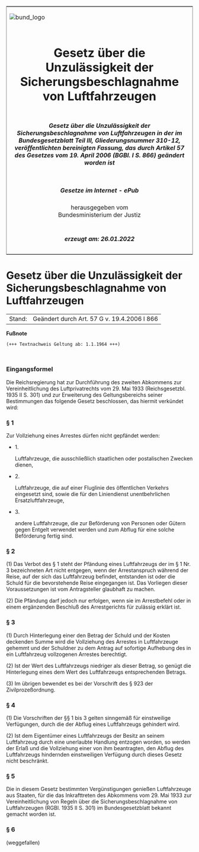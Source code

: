<span id="DECKBLATT.html"></span>

<table border="0" frame="border" width="100%">

<tr valign="top">

<td align="left">

![bund\_logo](BfJ_2021_Web_de_de.gif)

</td>

<td align="right">

 

</td>

</tr>

<tr align="center" valign="middle">

<td colspan="2">

# Gesetz über die Unzulässigkeit der Sicherungsbeschlagnahme von Luftfahrzeugen

</td>

</tr>

<tr align="center" valign="middle">

<td colspan="2">

##### Gesetz über die Unzulässigkeit der Sicherungsbeschlagnahme von Luftfahrzeugen in der im Bundesgesetzblatt Teil III, Gliederungsnummer 310-12, veröffentlichten bereinigten Fassung, das durch Artikel 57 des Gesetzes vom 19. April 2006 (BGBl. I S. 866) geändert worden ist

</td>

</tr>

<tr align="center" valign="middle">

<td colspan="2">

  
  

##### Gesetze im Internet - ePub  
  
herausgegeben vom  
Bundesministerium der Justiz

</td>

</tr>

<tr align="center" valign="bottom">

<td colspan="2">

  
  

##### erzeugt am: 26.01.2022

</td>

</tr>

</table>

<span id="BJNR003850935.html"></span>

# Gesetz über die Unzulässigkeit der Sicherungsbeschlagnahme von Luftfahrzeugen

<div>

<div class="jnhtml">

|        |                                             |
| ------ | ------------------------------------------- |
| Stand: | Geändert durch Art. 57 G v. 19.4.2006 I 866 |

</div>

</div>

<div>

  
**Fußnote**

<div class="jnhtml">

<div>

<div class="jurAbsatz">

  

``` 
(+++ Textnachweis Geltung ab: 1.1.1964 +++)

 
```

</div>

</div>

</div>

</div>

<span id="BJNR003850935BJNE000100303.html"></span>

### Eingangsformel  

<div>

<div class="jnhtml">

<div>

<div class="jurAbsatz">

Die Reichsregierung hat zur Durchführung des zweiten Abkommens zur
Vereinheitlichung des Luftprivatrechts vom 29. Mai 1933 (Reichsgesetzbl.
1935 II S. 301) und zur Erweiterung des Geltungsbereichs seiner
Bestimmungen das folgende Gesetz beschlossen, das hiermit verkündet
wird:

</div>

</div>

</div>

</div>

<span id="BJNR003850935BJNE000200303.html"></span>

### § 1  

<div>

<div class="jnhtml">

<div>

<div class="jurAbsatz">

Zur Vollziehung eines Arrestes dürfen nicht gepfändet werden:

  - 1\.
    
    <div style="">
    
    Luftfahrzeuge, die ausschließlich staatlichen oder postalischen
    Zwecken dienen,
    
    </div>

  - 2\.
    
    <div style="">
    
    Luftfahrzeuge, die auf einer Fluglinie des öffentlichen Verkehrs
    eingesetzt sind, sowie die für den Liniendienst unentbehrlichen
    Ersatzluftfahrzeuge,
    
    </div>

  - 3\.
    
    <div style="">
    
    andere Luftfahrzeuge, die zur Beförderung von Personen oder Gütern
    gegen Entgelt verwendet werden und zum Abflug für eine solche
    Beförderung fertig sind.
    
    </div>

</div>

</div>

</div>

</div>

<span id="BJNR003850935BJNE000300303.html"></span>

### § 2  

<div>

<div class="jnhtml">

<div>

<div class="jurAbsatz">

(1) Das Verbot des § 1 steht der Pfändung eines Luftfahrzeugs der im § 1
Nr. 3 bezeichneten Art nicht entgegen, wenn der Arrestanspruch während
der Reise, auf der sich das Luftfahrzeug befindet, entstanden ist oder
die Schuld für die bevorstehende Reise eingegangen ist. Das Vorliegen
dieser Voraussetzungen ist vom Antragsteller glaubhaft zu machen.

</div>

<div class="jurAbsatz">

(2) Die Pfändung darf jedoch nur erfolgen, wenn sie im Arrestbefehl oder
in einem ergänzenden Beschluß des Arrestgerichts für zulässig erklärt
ist.

</div>

</div>

</div>

</div>

<span id="BJNR003850935BJNE000400303.html"></span>

### § 3  

<div>

<div class="jnhtml">

<div>

<div class="jurAbsatz">

(1) Durch Hinterlegung einer den Betrag der Schuld und der Kosten
deckenden Summe wird die Vollziehung des Arrestes in Luftfahrzeuge
gehemmt und der Schuldner zu dem Antrag auf sofortige Aufhebung des in
ein Luftfahrzeug vollzogenen Arrestes berechtigt.

</div>

<div class="jurAbsatz">

(2) Ist der Wert des Luftfahrzeugs niedriger als dieser Betrag, so
genügt die Hinterlegung eines dem Wert des Luftfahrzeugs entsprechenden
Betrags.

</div>

<div class="jurAbsatz">

(3) Im übrigen bewendet es bei der Vorschrift des § 923 der
Zivilprozeßordnung.

</div>

</div>

</div>

</div>

<span id="BJNR003850935BJNE000500303.html"></span>

### § 4  

<div>

<div class="jnhtml">

<div>

<div class="jurAbsatz">

(1) Die Vorschriften der §§ 1 bis 3 gelten sinngemäß für einstweilige
Verfügungen, durch die der Abflug eines Luftfahrzeugs gehindert wird.

</div>

<div class="jurAbsatz">

(2) Ist dem Eigentümer eines Luftfahrzeugs der Besitz an seinem
Luftfahrzeug durch eine unerlaubte Handlung entzogen worden, so werden
der Erlaß und die Vollziehung einer von ihm beantragten, den Abflug des
Luftfahrzeugs hindernden einstweiligen Verfügung durch dieses Gesetz
nicht beschränkt.

</div>

</div>

</div>

</div>

<span id="BJNR003850935BJNE000601310.html"></span>

### § 5  

<div>

<div class="jnhtml">

<div>

<div class="jurAbsatz">

Die in diesem Gesetz bestimmten Vergünstigungen genießen Luftfahrzeuge
aus Staaten, für die das Inkrafttreten des Abkommens vom 29. Mai 1933
zur Vereinheitlichung von Regeln über die Sicherungsbeschlagnahme von
Luftfahrzeugen (RGBl. 1935 II S. 301) im Bundesgesetzblatt bekannt
gemacht worden ist.

</div>

</div>

</div>

</div>

<span id="BJNR003850935BJNE000701301.html"></span>

### § 6  

<div>

<div class="jnhtml">

<div>

<div class="jurAbsatz">

(weggefallen)

</div>

</div>

</div>

</div>
